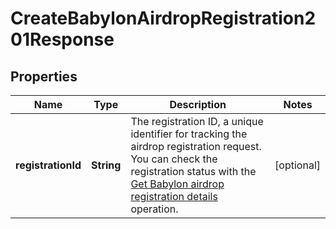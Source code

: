 

# CreateBabylonAirdropRegistration201Response


## Properties

| Name | Type | Description | Notes |
|------------ | ------------- | ------------- | -------------|
|**registrationId** | **String** | The registration ID, a unique identifier for tracking the airdrop registration request. You can check the registration status with the [Get Babylon airdrop registration details](https://www.cobo.com/developers/v2/api-references/stakings/get_babylon_airdrop_registration_details) operation. |  [optional] |



